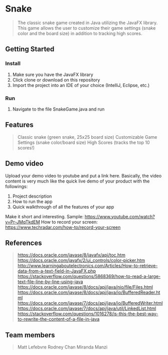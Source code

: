 # Snake
>The classic snake game created in Java utilizing the JavaFX library. This game allows the user to customize their game settings (snake color and the board size) in addition to tracking high scores.

## Getting Started 
### Install
1. Make sure you have the JavaFX library
2. Click clone or download on this repository
3. Import the project into an IDE of your choice (IntelliJ, Eclipse, etc.)
### Run 
1. Navigate to the file SnakeGame.java and run

## Features 
> Classic snake (green snake, 25x25 board size)
> Customizable Game Settings (snake color/board size)
> High Scores (tracks the top 10 scores!)

## Demo video 
Upload your demo video to youtube and put a link here. Basically, the video content is very much like the quick live demo of your product with the followings:
1. Project description
2. How to run the app
3. Quick walkthrough of all the features of your app

Make it short and interesting.
Sample: https://www.youtube.com/watch?v=Pr-JMqTkdEM
How to record your screen: https://www.techradar.com/how-to/record-your-screen

## References 
> https://docs.oracle.com/javase/8/javafx/api/toc.htm
> https://docs.oracle.com/javafx/2/ui_controls/color-picker.htm
> http://www.learningaboutelectronics.com/Articles/How-to-retrieve-data-from-a-text-field-in-JavaFX.php
> https://stackoverflow.com/questions/5868369/how-to-read-a-large-text-file-line-by-line-using-java
> https://docs.oracle.com/javase/8/docs/api/java/nio/file/Files.html
> https://docs.oracle.com/javase/8/docs/api/java/io/BufferedReader.html
> https://docs.oracle.com/javase/7/docs/api/java/io/BufferedWriter.html
> https://docs.oracle.com/javase/7/docs/api/java/util/LinkedList.html
> https://stackoverflow.com/questions/1016278/is-this-the-best-way-to-rewrite-the-content-of-a-file-in-java

## Team members
> Matt Lefebvre
> Rodney Chan
> Miranda Manzi
